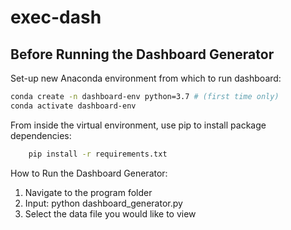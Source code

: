 # exec-dash

## Before Running the Dashboard Generator
Set-up new Anaconda environment from which to run dashboard:
```sh    
conda create -n dashboard-env python=3.7 # (first time only)
conda activate dashboard-env
```

From inside the virtual environment, use pip to install package dependencies:
```sh
    pip install -r requirements.txt
```

How to Run the Dashboard Generator:
1) Navigate to the program folder
2) Input: python dashboard_generator.py
3) Select the data file you would like to view